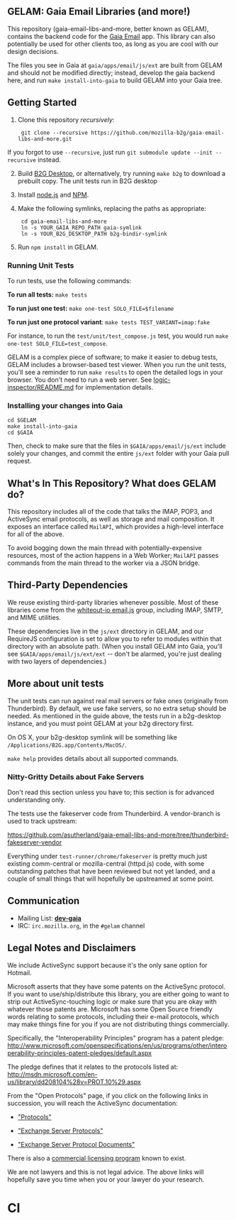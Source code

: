 ## GELAM: Gaia Email Libraries (and more!)

This repository (gaia-email-libs-and-more, better known as GELAM), contains the backend code for the [Gaia Email](http://github.com/mozilla-b2g/gaia/tree/master/apps/email) app. This library can also potentially be used for other clients too, as long as you are cool with our design decisions.

The files you see in Gaia at `gaia/apps/email/js/ext` are built from GELAM and should not be modified directly; instead, develop the gaia backend here, and run `make install-into-gaia` to build GELAM into your Gaia tree.

## Getting Started

1. Clone this repository *recursively*:

        git clone --recursive https://github.com/mozilla-b2g/gaia-email-libs-and-more.git

  If you forgot to use `--recursive`, just run `git submodule update --init --recursive` instead.

2. Build [B2G Desktop](https://developer.mozilla.org/en-US/docs/Mozilla/Firefox_OS/Using_the_B2G_desktop_client), or alternatively, try running `make b2g` to download a prebuilt copy. The unit tests run in B2G desktop

3. Install [node.js](http://nodejs.org) and [NPM](http://npmjs.org).

4. Make the following symlinks, replacing the paths as appropriate:

        cd gaia-email-libs-and-more
        ln -s YOUR_GAIA_REPO_PATH gaia-symlink
        ln -s YOUR_B2G_DESKTOP_PATH b2g-bindir-symlink

5. Run `npm install` in GELAM. 

### Running Unit Tests

To run tests, use the following commands:

**To run all tests:** `make tests`

**To run just one test:** `make one-test SOLO_FILE=$filename`

**To run just one protocol variant**: `make tests TEST_VARIANT=imap:fake`

For instance, to run the `test/unit/test_compose.js` test, you would run `make one-test SOLO_FILE=test_compose`.

GELAM is a complex piece of software; to make it easier to debug tests, GELAM includes a browser-based test viewer. When you run the unit tests, you'll see a reminder to run `make results` to open the detailed logs in your browser. You don't need to run a web server. See [logic-inspector/README.md](logic-inspector/README.md) for implementation details.

### Installing your changes into Gaia

    cd $GELAM
    make install-into-gaia
    cd $GAIA

Then, check to make sure that the files in `$GAIA/apps/email/js/ext` include solely your changes, and commit the entire `js/ext` folder with your Gaia pull request.

## What's In This Repository? What does GELAM do?

This repository includes all of the code that talks the IMAP, POP3, and ActiveSync email protocols, as well as storage and mail composition. It exposes an interface called `MailAPI`, which provides a high-level interface for all of the above.

To avoid bogging down the main thread with potentially-expensive resources, most of the action happens in a Web Worker; `MailAPI` passes commands from the main thread to the worker via a JSON bridge.

## Third-Party Dependencies

We reuse existing third-party libraries whenever possible. Most of these libraries come from the [whiteout-io email.js](http://emailjs.org) group, including IMAP, SMTP, and MIME utilities.

These dependencies live in the `js/ext` directory in GELAM, and our RequireJS configuration is set to allow you to refer to modules within that directory with an absolute path. (When you install GELAM into Gaia, you'll see `$GAIA/apps/email/js/ext/ext` -- don't be alarmed, you're just dealing with two layers of dependencies.)

## More about unit tests

The unit tests can run against real mail servers or fake ones (originally from Thunderbird). By default, we use fake servers, so no extra setup should be needed. As mentioned in the guide above, the tests run in a b2g-desktop instance, and you must point GELAM at your b2g directory first.

On OS X, your b2g-desktop symlink will be something like `/Applications/B2G.app/Contents/MacOS/`.

`make help` provides details about all supported commands.

### Nitty-Gritty Details about Fake Servers

Don't read this section unless you have to; this section is for advanced understanding only.

The tests use the fakeserver code from Thunderbird. A vendor-branch is used to
track upstream:

https://github.com/asutherland/gaia-email-libs-and-more/tree/thunderbird-fakeserver-vendor

Everything under `test-runner/chrome/fakeserver` is pretty much just existing comm-central or mozilla-central (httpd.js) code, with some outstanding patches that have been reviewed but not yet landed, and a couple of small things that will hopefully be upstreamed at some point.

## Communication

- Mailing List: **[dev-gaia](https://lists.mozilla.org/listinfo/dev-gaia)**
- IRC: `irc.mozilla.org`, in the `#gelam` channel

## Legal Notes and Disclaimers

We include ActiveSync support because it's the only sane option for Hotmail.

Microsoft asserts that they have some patents on the ActiveSync protocol.  If you want to use/ship/distribute this library, you are either going to want to strip out ActiveSync-touching logic or make sure that you are okay with whatever those patents are.  Microsoft has some Open Source friendly words relating to some protocols, including their e-mail protocols, which may make things fine for
you if you are not distributing things commercially.

Specifically, the "Interoperability Principles" program has a patent pledge: http://www.microsoft.com/openspecifications/en/us/programs/other/interoperability-principles-patent-pledges/default.aspx

The pledge defines that it relates to the protocols listed at: http://msdn.microsoft.com/en-us/library/dd208104%28v=PROT.10%29.aspx

From the "Open Protocols" page, if you click on the following links in succession, you will reach the ActiveSync documentation:

- ["Protocols"](http://msdn.microsoft.com/en-us/library/gg685446.aspx)

- ["Exchange Server Protocols"](http://msdn.microsoft.com/en-us/library/cc307725%28v=EXCHG.80%29.aspx)
- ["Exchange Server Protocol Documents"](http://msdn.microsoft.com/en-us/library/cc425499%28v=exchg.80%29.aspx)

There is also a [commercial licensing program](http://www.microsoft.com/about/legal/en/us/intellectualproperty/iplicensing/programs/exchangeactivesyncprotocol.aspx) known to exist.

We are not lawyers and this is not legal advice. The above links will hopefully save you time when you or your lawyer do your research.

# CI
